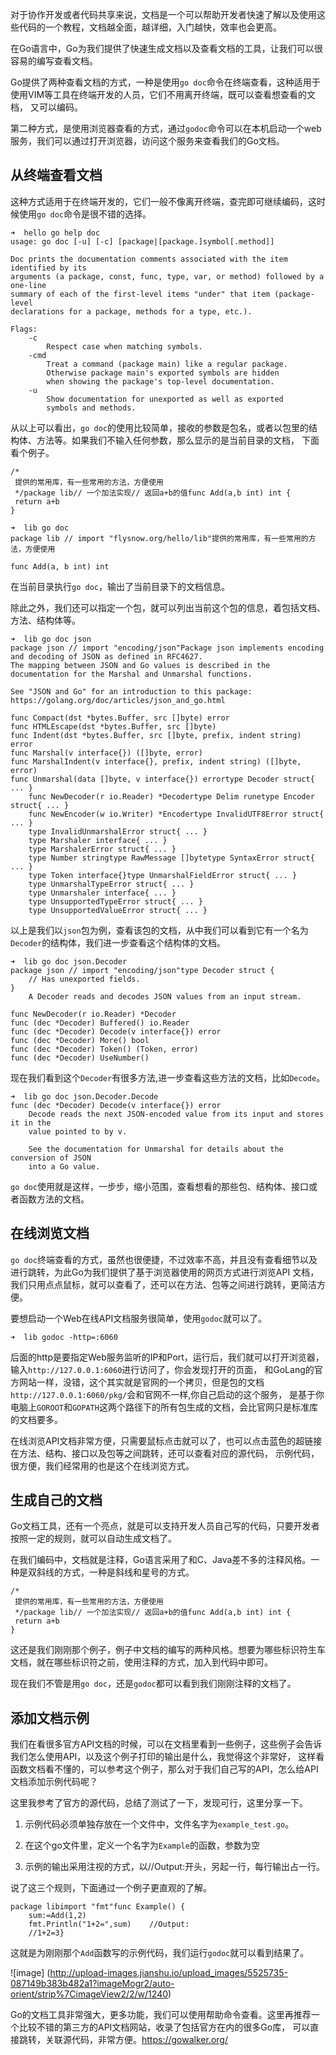 对于协作开发或者代码共享来说，文档是一个可以帮助开发者快速了解以及使用这些代码的一个教程，文档越全面，越详细，入门越快，效率也会更高。

在Go语言中，Go为我们提供了快速生成文档以及查看文档的工具，让我们可以很容易的编写查看文档。

Go提供了两种查看文档的方式，一种是使用`go doc`命令在终端查看，这种适用于使用VIM等工具在终端开发的人员，它们不用离开终端，既可以查看想查看的文档，
又可以编码。

第二种方式，是使用浏览器查看的方式，通过`godoc`命令可以在本机启动一个web服务，我们可以通过打开浏览器，访问这个服务来查看我们的Go文档。

## 从终端查看文档

这种方式适用于在终端开发的，它们一般不像离开终端，查完即可继续编码，这时候使用`go doc`命令是很不错的选择。

```
➜  hello go help doc
usage: go doc [-u] [-c] [package|[package.]symbol[.method]]

Doc prints the documentation comments associated with the item identified by its
arguments (a package, const, func, type, var, or method) followed by a one-line
summary of each of the first-level items "under" that item (package-level
declarations for a package, methods for a type, etc.).

Flags:
    -c
        Respect case when matching symbols.
    -cmd
        Treat a command (package main) like a regular package.
        Otherwise package main's exported symbols are hidden
        when showing the package's top-level documentation.
    -u
        Show documentation for unexported as well as exported
        symbols and methods.
```

从以上可以看出，`go doc`的使用比较简单，接收的参数是包名，或者以包里的结构体、方法等。如果我们不输入任何参数，那么显示的是当前目录的文档，
下面看个例子。

```
/*
 提供的常用库，有一些常用的方法，方便使用
 */package lib// 一个加法实现// 返回a+b的值func Add(a,b int) int {    return a+b
}
```

```
➜  lib go doc
package lib // import "flysnow.org/hello/lib"提供的常用库，有一些常用的方法，方便使用

func Add(a, b int) int
```

在当前目录执行`go doc`，输出了当前目录下的文档信息。

除此之外，我们还可以指定一个包，就可以列出当前这个包的信息，着包括文档、方法、结构体等。

```
➜  lib go doc json
package json // import "encoding/json"Package json implements encoding and decoding of JSON as defined in RFC4627. 
The mapping between JSON and Go values is described in the
documentation for the Marshal and Unmarshal functions.

See "JSON and Go" for an introduction to this package:
https://golang.org/doc/articles/json_and_go.html

func Compact(dst *bytes.Buffer, src []byte) error
func HTMLEscape(dst *bytes.Buffer, src []byte)
func Indent(dst *bytes.Buffer, src []byte, prefix, indent string) error
func Marshal(v interface{}) ([]byte, error)
func MarshalIndent(v interface{}, prefix, indent string) ([]byte, error)
func Unmarshal(data []byte, v interface{}) errortype Decoder struct{ ... }
    func NewDecoder(r io.Reader) *Decodertype Delim runetype Encoder struct{ ... }
    func NewEncoder(w io.Writer) *Encodertype InvalidUTF8Error struct{ ... }
    type InvalidUnmarshalError struct{ ... }
    type Marshaler interface{ ... }
    type MarshalerError struct{ ... }
    type Number stringtype RawMessage []bytetype SyntaxError struct{ ... }
    type Token interface{}type UnmarshalFieldError struct{ ... }
    type UnmarshalTypeError struct{ ... }
    type Unmarshaler interface{ ... }
    type UnsupportedTypeError struct{ ... }
    type UnsupportedValueError struct{ ... }
```

以上是我们以`json`包为例，查看该包的文档，从中我们可以看到它有一个名为`Decoder`的结构体，我们进一步查看这个结构体的文档。

```
➜  lib go doc json.Decoder
package json // import "encoding/json"type Decoder struct {
    // Has unexported fields.
}
    A Decoder reads and decodes JSON values from an input stream.

func NewDecoder(r io.Reader) *Decoder
func (dec *Decoder) Buffered() io.Reader
func (dec *Decoder) Decode(v interface{}) error
func (dec *Decoder) More() bool
func (dec *Decoder) Token() (Token, error)
func (dec *Decoder) UseNumber()
```

现在我们看到这个`Decoder`有很多方法,进一步查看这些方法的文档，比如`Decode`。

```
➜  lib go doc json.Decoder.Decode    
func (dec *Decoder) Decode(v interface{}) error
    Decode reads the next JSON-encoded value from its input and stores it in the
    value pointed to by v.

    See the documentation for Unmarshal for details about the conversion of JSON
    into a Go value.
```

`go doc`使用就是这样，一步步，缩小范围，查看想看的那些包、结构体、接口或者函数方法的文档。

## 在线浏览文档

`go doc`终端查看的方式，虽然也很便捷，不过效率不高，并且没有查看细节以及进行跳转，为此Go为我们提供了基于浏览器使用的网页方式进行浏览API 文档，
我们只用点点鼠标，就可以查看了，还可以在方法、包等之间进行跳转，更简洁方便。

要想启动一个Web在线API文档服务很简单，使用`godoc`就可以了。

```
➜  lib godoc -http=:6060
```

后面的http是要指定Web服务监听的IP和Port，运行后，我们就可以打开浏览器，输入`http://127.0.0.1:6060`进行访问了，你会发现打开的页面，
和GoLang的官方网站一样，没错，这个其实就是官网的一个拷贝，但是包的文档`http://127.0.0.1:6060/pkg/`会和官网不一样,你自己启动的这个服务，
是基于你电脑上`GOROOT`和`GOPATH`这两个路径下的所有包生成的文档，会比官网只是标准库的文档要多。

在线浏览API文档非常方便，只需要鼠标点击就可以了，也可以点击蓝色的超链接在方法、结构、接口以及包等之间跳转，还可以查看对应的源代码，
示例代码，很方便，我们经常用的也是这个在线浏览方式。

## 生成自己的文档

Go文档工具，还有一个亮点，就是可以支持开发人员自己写的代码，只要开发者按照一定的规则，就可以自动生成文档了。

在我们编码中，文档就是注释，Go语言采用了和C、Java差不多的注释风格。一种是双斜线的方式，一种是斜线和星号的方式。

```
/*
 提供的常用库，有一些常用的方法，方便使用
 */package lib// 一个加法实现// 返回a+b的值func Add(a,b int) int {    return a+b
}
```

这还是我们刚刚那个例子，例子中文档的编写的两种风格。想要为哪些标识符生车文档，就在哪些标识符之前，使用注释的方式，加入到代码中即可。

现在我们不管是用`go doc`，还是`godoc`都可以看到我们刚刚注释的文档了。

## 添加文档示例

我们在看很多官方API文档的时候，可以在文档里看到一些例子，这些例子会告诉我们怎么使用API，以及这个例子打印的输出是什么，我觉得这个非常好，
这样看函数文档看不懂的，可以参考这个例子，那么对于我们自己写的API，怎么给API文档添加示例代码呢？

这里我参考了官方的源代码，总结了测试了一下，发现可行，这里分享一下。

1.  示例代码必须单独存放在一个文件中，文件名字为`example_test.go`。

2.  在这个go文件里，定义一个名字为`Example`的函数，参数为空

3.  示例的输出采用注视的方式，以//Output:开头，另起一行，每行输出占一行。

说了这三个规则，下面通过一个例子更直观的了解。

```
package libimport "fmt"func Example() {
    sum:=Add(1,2)
    fmt.Println("1+2=",sum)    //Output:
    //1+2=3}
```

这就是为刚刚那个`Add`函数写的示例代码，我们运行`godoc`就可以看到结果了。

![image]
(http://upload-images.jianshu.io/upload_images/5525735-087149b383b482a1?imageMogr2/auto-orient/strip%7CimageView2/2/w/1240)

Go的文档工具非常强大，更多功能，我们可以使用帮助命令查看。这里再推荐一个比较不错的第三方的API文档网站，收录了包括官方在内的很多Go库，
可以直接跳转，关联源代码，非常方便。https://gowalker.org/
